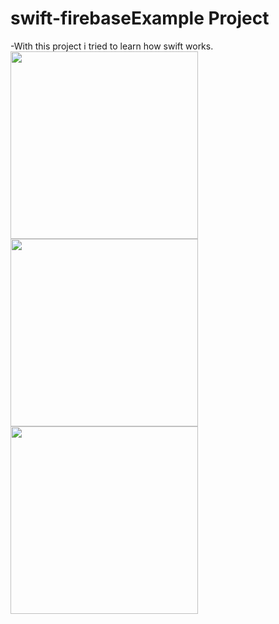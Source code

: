# swift-firebaseExample Project
-With this project i tried to learn how swift works.
<img src="https://user-images.githubusercontent.com/77580742/185757346-8c98ecae-b3fe-4477-8194-5b5d306548a9.png" width="300">
<img src="https://user-images.githubusercontent.com/77580742/185757347-1a958b41-1e20-4290-a909-ec5428160817.png" width="300">
<img src="https://user-images.githubusercontent.com/77580742/185757352-674fb29c-2666-4203-8c5c-1cc3298ba274.png" width="300">
